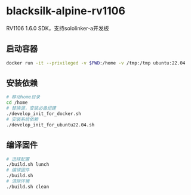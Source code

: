# blacksilk-alpine-rv1106

RV1106 1.6.0 SDK，支持sololinker-a开发板

## 启动容器

```bash
docker run -it --privileged -v $PWD:/home -v /tmp:/tmp ubuntu:22.04
```

## 安装依赖

```bash
# 移动home目录
cd /home
# 替换源，安装必备组建
./develop_init_for_docker.sh
# 安装系统依赖
./develop_init_for_ubuntu22.04.sh
```

## 编译固件

```bash
# 选择配置
./build.sh lunch
# 编译固件
./build.sh
# 清除环境
./build.sh clean
```